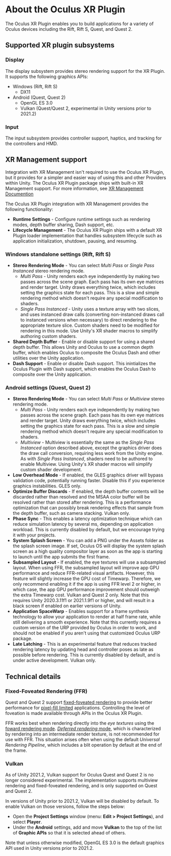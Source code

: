 # About the Oculus XR Plugin

The Oculus XR Plugin enables you to build applications for a variety of Oculus devices including the Rift, Rift S, Quest, and Quest 2.

## Supported XR plugin subsystems

### Display 

The display subsystem provides stereo rendering support for the XR Plugin. It supports the following graphics APIs:

* Windows (Rift, Rift S)
    * DX11
* Android (Quest, Quest 2)
    * OpenGL ES 3.0
    * Vulkan (Quest/Quest 2, experimental in Unity versions prior to 2021.2)

### Input 

The input subsystem provides controller support, haptics, and tracking for the controllers and HMD.

## XR Management support

Integration with XR Management isn't required to use the Oculus XR Plugin, but it provides for a simpler and easier way of using this and other Providers within Unity. The Oculus XR Plugin package ships with built-in XR Management support. For more information, see [XR Management Documention](https://docs.unity3d.com/Packages/com.unity.xr.management@latest)

The Oculus XR Plugin integration with XR Management provides the following functionality:

* **Runtime Settings** - Configure runtime settings such as rendering modes, depth buffer sharing, Dash support, etc.
* **Lifecycle Management** - The Oculus XR Plugin ships with a default XR Plugin loader implementation that handles subsystem lifecycle such as application initialization, shutdown, pausing, and resuming.

### Windows standalone settings (Rift, Rift S)

* **Stereo Rendering Mode** - You can select *Multi Pass* or *Single Pass Instanced* stereo rendering mode.
	* *Multi Pass* - Unity renders each eye independently by making two passes across the scene graph. Each pass has its own eye matrices and render target. Unity draws everything twice, which includes setting the graphics state for each pass. This is a slow and simple rendering method which doesn't require any special modification to shaders.
	* *Single Pass Instanced* - Unity uses a texture array with two slices, and uses instanced draw calls (converting non-instanced draws call to instanced versions when necessary) to direct rendering to the appropriate texture slice.  Custom shaders need to be modified for rendering in this mode.  Use Unity's XR shader macros to simplify authoring custom shaders. 
* **Shared Depth Buffer** - Enable or disable support for using a shared depth buffer. This allows Unity and Oculus to use a common depth buffer, which enables Oculus to composite the Oculus Dash and other utilities over the Unity application.
* **Dash Support** - Enable or disable Dash support. This inintializes the Oculus Plugin with Dash support, which enables the Oculus Dash to composite over the Unity application.

### Android settings (Quest, Quest 2)

* **Stereo Rendering Mode** - You can select *Multi Pass* or *Multiview* stereo rendering mode.
	* *Multi Pass* - Unity renders each eye independently by making two passes across the scene graph. Each pass has its own eye matrices and render target. Unity draws everything twice, which includes setting the graphics state for each pass. This is a slow and simple rendering method which doesn't require any special modification to shaders.
	* *Multiview* - Multiview is essentially the same as the *Single Pass Instanced* option described above, except the graphics driver does the draw call conversion, requiring less work from the Unity engine. As with *Single Pass Instanced*, shaders need to be authored to enable Multiview.  Using Unity's XR shader macros will simplify custom shader development.
* **Low Overhead Mode** - If enabled, the GLES graphics driver will bypass validation code, potentially running faster. Disable this if you experience graphics instabilities. GLES only.
* **Optimize Buffer Discards** - If enabled, the depth buffer contents will be discarded rather than resolved and the MSAA color buffer will be resolved rather than stored after rendering. This is a performance optimization that can possibly break rendering effects that sample from the depth buffer, such as camera stacking. Vulkan only.
* **Phase Sync** - This enables a latency optimization technique which can reduce simulation latency by several ms, depending on application workload. This is currently disabled by default, but we encourage trying it with your projects.
* **System Splash Screen** - You can add a PNG under the Assets folder as the splash screen image. If set, Oculus OS will display the system splash screen as a high quality compositor layer as soon as the app is starting to launch until the app submits the first frame.
* **Subsampled Layout** - If enabled, the eye textures will use a subsampled layout. When using FFR, the subsampled layout will improve app GPU performance and reduce FFR-related visual artifacts. However, this feature will slightly increase the GPU cost of Timewarp. Therefore, we only recommend enabling it if the app is using FFR level 2 or higher, in which case, the app GPU performance improvement should outweigh the extra Timewarp cost. Vulkan and Quest 2 only. Note that this requires Unity 2020.3.11f1 or 2021.1.9f1 or higher, and will result in a black screen if enabled on earlier versions of Unity.
* **Application SpaceWarp** - Enables support for a frame synthesis technology to allow your application to render at half frame rate, while still delivering a smooth experience. Note that this currently requires a custom version of the URP provided by Oculus in order to work, and should not be enabled if you aren't using that customized Oculus URP package.
* **Late Latching** - This is an experimental feature that reduces tracked rendering latency by updating head and controller poses as late as possible before rendering. This is currently disabled by default, and is under active development. Vulkan only.

## Technical details

### Fixed-Foveated Rendering (FFR)

Quest and Quest 2 support [fixed-foveated rendering](https://developer.oculus.com/documentation/quest/latest/concepts/mobile-ffr/) to provide better performance for [pixel-fill limited](https://en.wikipedia.org/wiki/Fillrate) applications. Controlling the level of foveation is made available through APIs in the Oculus XR Plugin.

FFR works best when rendering directly into the *eye textures* using the [foward rendering mode](https://docs.unity3d.com/Manual/RenderTech-ForwardRendering.html).  [*Deferred rendering* mode](https://docs.unity3d.com/Manual/RenderTech-DeferredShading.html), which is characterized by rendering into an intermediate render texture, is not recommended for use with FFR. This situation arises often when using the default *Universal Rendering Pipeline*, which includes a blit operation by default at the end of the frame. 

### Vulkan

As of Unity 2021.2, Vulkan support for Oculus Quest and Quest 2 is no longer considered experimental. The implementation supports multiview rendering and fixed-foveated rendering, and is only supported on Quest and Quest 2.

In versions of Unity prior to 2021.2, Vulkan will be disabled by default. To enable Vulkan on those versions, follow the steps below:

* Open the **Project Settings** window (menu: **Edit > Project Settings**), and select **Player**.
* Under the **Android** settings, add and move **Vulkan** to the top of the list of **Graphic APIs** so that it is selected ahead of others.

Note that unless otherwise modified, OpenGL ES 3.0 is the default graphics API used in Unity versions prior to 2021.2.
